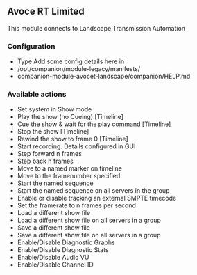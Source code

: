 ## Avoce RT Limited
This module connects to Landscape Transmission Automation

### Configuration
* Type Add some config details here in
* /opt/companion/module-legacy/manifests/
* companion-module-avocet-landscape/companion/HELP.md

### Available actions
* Set system in Show mode
* Play the show (no Cueing) [Timeline]
* Cue the show & wait for the play command [Timeline]
* Stop the show [Timeline]
* Rewind the show to frame 0 [Timeline]
* Start recording. Details configured in GUI
* Step forward n frames
* Step back n frames
* Move to a named marker on timeline
* Move to the framenumber specified
* Start the named sequence
* Start the named sequence on all servers in the group
* Enable or disable tracking an external SMPTE timecode
* Set the framerate to n frames per second
* Load a different show file
* Load a different show file on all servers in a group
* Save a different show file
* Save a different show file on all servers in a group
* Enable/Disable Diagnostic Graphs
* Enable/Disable Diagnostic Stats
* Enable/Disable Audio VU
* Enable/Disable Channel ID
